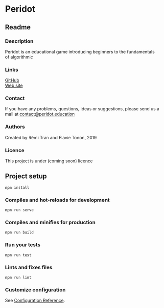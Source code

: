 # Peridot

## Readme

### Description
Peridot is an educational game introducing beginners to the fundamentals of algorithmic

### Links
[GitHub](https://github.com/trinketmage/peridot)  
[Web site](http://www.peridot.education)

### Contact
If you have any problems, questions, ideas or suggestions, please send us
a mail at contact@peridot.education

### Authors
Created by Rémi Tran and Flavie Tonon, 2019

### Licence
This project is under (coming soon) licence

## Project setup
```
npm install
```

### Compiles and hot-reloads for development
```
npm run serve
```

### Compiles and minifies for production
```
npm run build
```

### Run your tests
```
npm run test
```

### Lints and fixes files
```
npm run lint
```

### Customize configuration
See [Configuration Reference](https://cli.vuejs.org/config/).
